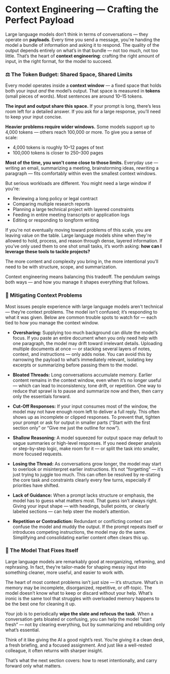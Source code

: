 # Context Engineering — Crafting the Perfect Payload

Large language models don’t think in terms of conversations — they operate on **payloads**. Every time you send a message, you're handing the model a bundle of information and asking it to respond. The quality of the output depends entirely on what’s in that bundle — not too much, not too little. That’s the heart of **context engineering**: crafting the right amount of input, in the right format, for the model to succeed.

### ⚖️ The Token Budget: Shared Space, Shared Limits

Every model operates inside a **context window** — a fixed space that holds both your input *and* the model’s output. That space is measured in **tokens** (small pieces of words). Most sentences are around 10–15 tokens.

**The input and output share this space.** If your prompt is long, there’s less room left for a detailed answer. If you ask for a large response, you’ll need to keep your input concise.

**Heavier problems require wider windows.** Some models support up to 4,000 tokens — others reach 100,000 or more. To give you a sense of scale:

* 4,000 tokens is roughly 10–12 pages of text
* 100,000 tokens is closer to 250–300 pages

**Most of the time, you won’t come close to those limits.** Everyday use — writing an email, summarizing a meeting, brainstorming ideas, rewriting a paragraph — fits comfortably within even the smallest context windows.

But serious workloads are different. You might need a large window if you're:

* Reviewing a long policy or legal contract
* Comparing multiple research reports
* Planning a large technical project with layered constraints
* Feeding in entire meeting transcripts or application logs
* Editing or responding to longform writing

If you're not eventually moving toward problems of this scale, you are leaving value on the table. Large language models shine when they're allowed to hold, process, and reason through dense, layered information. If you’ve only used them to one shot small tasks, it’s worth asking: **how can I leverage these tools to tackle projects?**

The more content and complexity you bring in, the more intentional you’ll need to be with structure, scope, and summarization.

Context engineering means balancing this tradeoff. The pendulum swings both ways — and how you manage it shapes everything that follows.

### 🚧 Mitigating Context Problems

Most issues people experience with large language models aren't technical — they’re context problems. The model isn’t confused; it’s responding to what it was given. Below are common trouble spots to watch for — each tied to how you manage the context window.

* **Oversharing:** Supplying too much background can dilute the model’s focus. If you paste an entire document when you only need help with one paragraph, the model may drift toward irrelevant details. Uploading multiple documents at once — or stacking several layers of notes, context, and instructions — only adds noise. You can avoid this by narrowing the payload to what’s immediately relevant, isolating key excerpts or summarizing before passing them to the model.

* **Bloated Threads:** Long conversations accumulate memory. Earlier content remains in the context window, even when it’s no longer useful — which can lead to inconsistency, tone drift, or repetition. One way to reduce that sprawl is to pause and summarize now and then, then carry only the essentials forward.

* **Cut-Off Responses:** If your input consumes most of the window, the model may not have enough room left to deliver a full reply. This often shows up as incomplete or clipped responses. To prevent that, tighten your prompt or ask for output in smaller parts (“Start with the first section only” or “Give me just the outline for now”).

* **Shallow Reasoning:** A model squeezed for output space may default to vague summaries or high-level responses. If you need deeper analysis or step-by-step logic, make room for it — or split the task into smaller, more focused requests.

* **Losing the Thread:** As conversations grow longer, the model may start to overlook or misinterpret earlier instructions. It’s not “forgetting” — it’s just trying to juggle too much. This can often be resolved by re-stating the core task and constraints clearly every few turns, especially if priorities have shifted.

* **Lack of Guidance:** When a prompt lacks structure or emphasis, the model has to guess what matters most. That guess isn’t always right. Giving your input shape — with headings, bullet points, or clearly labeled sections — can help steer the model’s attention.

* **Repetition or Contradiction:** Redundant or conflicting context can confuse the model and muddy the output. If the prompt repeats itself or introduces competing instructions, the model may do the same. Simplifying and consolidating earlier content often clears this up.

### 🔄 The Model That Fixes Itself

Large language models are remarkably good at reorganizing, reframing, and rephrasing. In fact, they’re tailor-made for shaping messy input into something cleaner, more useful, and easier to work with.

The heart of most context problems isn’t just size — it’s structure. What’s in memory may be incomplete, disorganized, repetitive, or off-topic. The model doesn’t know what to keep or discard without your help.  What’s ironic is the same tool that struggles with overloaded memory happens to be the best one for cleaning it up.

Your job is to periodically **wipe the slate and refocus the task**. When a conversation gets bloated or confusing, you can help the model “start fresh” — not by clearing everything, but by summarizing and rebuilding only what’s essential.

Think of it like giving the AI a good night’s rest. You’re giving it a clean desk, a fresh briefing, and a focused assignment. And just like a well-rested colleague, it often returns with sharper insight.

That’s what the next section covers: how to reset intentionally, and carry forward only what matters.
